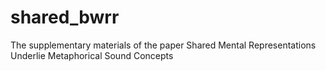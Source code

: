 # shared_bwrr
The supplementary materials of the paper Shared Mental Representations Underlie Metaphorical Sound Concepts
